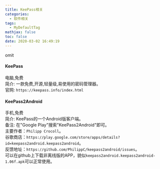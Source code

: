 ```yaml
---
title: KeePass相关
categories:
  - 软件相关
tags:
  - MyDefaultTag
mathjax: false
toc: false
date: 2020-03-02 16:49:19
---
```

omit
<!--more-->

#### KeePass  
电脑,免费  
简介: 一款免费,开源,轻量级,易使用的密码管理器。  
官网: `https://keepass.info/index.html`  

#### KeePass2Android  
手机,免费  
简介: KeePass的一个Android版客户端。  
备注: 在"Google Play"搜索"KeePass2Android"即可。  
主要作者：`Philipp Crocoll`。  
谷歌商店：`https://play.google.com/store/apps/details?id=keepass2android.keepass2android`。  
反馈地址：`https://github.com/PhilippC/keepass2android/issues`。  
可以在github上下载非离线版的APP，貌似`keepass2android.keepass2android-1.06f.apk`可以正常使用。  
